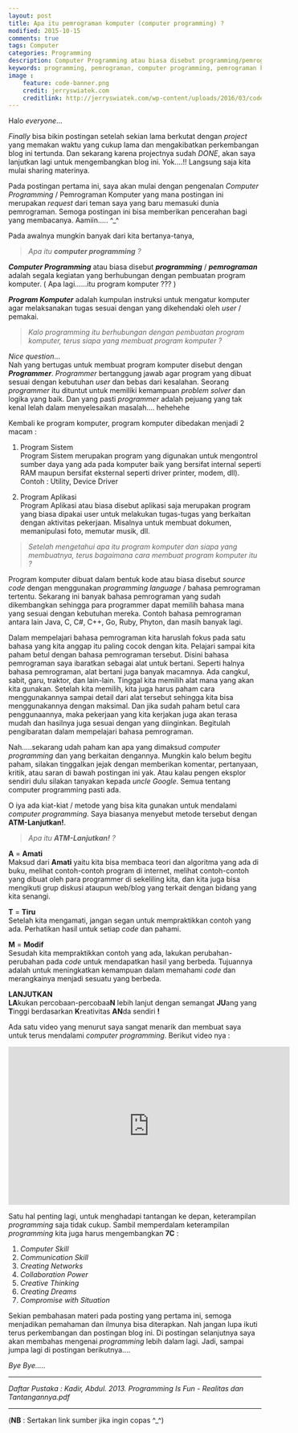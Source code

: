 ```yaml
---
layout: post
title: Apa itu pemrograman komputer (computer programming) ?
modified: 2015-10-15
comments: true
tags: Computer
categories: Programming
description: Computer Programming atau biasa disebut programming/pemrograman adalah segala kegiatan yang berhubungan dengan pembuatan program komputer.
keywords: programming, pemrograman, computer programming, pemrograman komputer, pengenalan computer programming
image :
    feature: code-banner.png
    credit: jerryswiatek.com
    creditlink: http://jerryswiatek.com/wp-content/uploads/2016/03/code_banner.png
---
```



Halo _everyone_...  


_Finally_ bisa bikin postingan setelah sekian lama berkutat dengan _project_ yang memakan waktu yang cukup lama dan mengakibatkan perkembangan blog ini tertunda. Dan sekarang karena projectnya sudah _DONE_, akan saya lanjutkan lagi untuk mengembangkan blog ini.  Yok....!! Langsung saja kita mulai sharing materinya.


Pada postingan pertama ini, saya akan mulai dengan pengenalan _Computer Programming_ / Pemrograman Komputer yang mana postingan ini merupakan _request_ dari teman saya yang baru memasuki dunia pemrograman. Semoga postingan ini bisa memberikan pencerahan bagi yang membacanya. Aamiin..... ^_^  


Pada awalnya mungkin banyak dari kita bertanya-tanya,

> _Apa itu **computer programming** ?_ 

<!--more-->

**_Computer Programming_** atau biasa disebut **_programming_** / **_pemrograman_** adalah segala kegiatan yang berhubungan dengan pembuatan program komputer. ( Apa lagi......itu program komputer ??? )

**_Program Komputer_** adalah kumpulan instruksi untuk mengatur komputer agar melaksanakan tugas sesuai dengan yang dikehendaki oleh _user_ / pemakai.

> _Kalo programming itu berhubungan dengan pembuatan program komputer, terus siapa yang membuat program komputer ?_

_Nice question_...  
Nah yang bertugas untuk membuat program komputer disebut dengan **_Programmer_**. _Programmer_ bertanggung jawab agar program yang dibuat sesuai dengan kebutuhan _user_ dan bebas dari kesalahan. Seorang _programmer_ 
itu dituntut untuk memiliki kemampuan _problem solver_ dan logika yang baik. Dan yang pasti _programmer_ adalah pejuang yang tak kenal lelah dalam menyelesaikan masalah.... hehehehe

Kembali ke program komputer, program komputer dibedakan menjadi 2 macam :  

1. Program Sistem  
Program Sistem merupakan program yang digunakan untuk mengontrol sumber daya yang ada pada komputer baik yang bersifat internal seperti RAM maupun bersifat eksternal seperti driver printer, modem, dll).  
Contoh : Utility, Device Driver
  
2. Program Aplikasi  
Program Aplikasi atau biasa disebut aplikasi saja merupakan program yang biasa dipakai user untuk melakukan tugas-tugas yang berkaitan dengan aktivitas pekerjaan. Misalnya untuk membuat dokumen, memanipulasi foto, memutar musik, dll.

> _Setelah mengetahui apa itu program komputer dan siapa yang membuatnya, terus bagaimana cara membuat program komputer itu ?_

Program komputer dibuat dalam bentuk kode atau biasa disebut _source code_ dengan menggunakan _programming language_ / bahasa pemrograman tertentu. Sekarang ini banyak bahasa pemrograman yang sudah dikembangkan sehingga para programmer dapat memilih bahasa mana yang sesuai dengan kebutuhan mereka. Contoh bahasa pemrograman antara lain Java, C, C#, C++, Go, Ruby, Phyton, dan masih banyak lagi.

Dalam mempelajari bahasa pemrograman kita haruslah fokus pada satu bahasa yang kita anggap itu paling cocok dengan kita. Pelajari sampai kita paham betul dengan bahasa pemrograman tersebut. Disini bahasa pemrograman saya ibaratkan sebagai alat untuk bertani. Seperti halnya bahasa pemrograman, alat bertani juga banyak macamnya. Ada cangkul, sabit, garu, traktor, dan lain-lain. Tinggal kita memilih alat mana yang akan kita gunakan. Setelah kita memilih, kita juga harus paham cara menggunakannya sampai detail dari alat tersebut sehingga kita bisa menggunakannya dengan maksimal. Dan jika sudah paham betul cara penggunaannya, maka pekerjaan yang kita kerjakan juga akan terasa mudah dan hasilnya juga sesuai dengan yang diinginkan. Begitulah pengibaratan dalam mempelajari bahasa pemrograman.

Nah.....sekarang udah paham kan apa yang dimaksud _computer programming_ dan yang berkaitan dengannya. Mungkin kalo belum begitu paham, silakan tinggalkan jejak dengan memberikan komentar, pertanyaan, kritik, atau saran di bawah postingan ini yak. Atau kalau pengen eksplor sendiri dulu silakan tanyakan kepada _uncle Google_. Semua tentang computer programming pasti ada.

O iya ada kiat-kiat / metode yang bisa kita gunakan untuk mendalami _computer programming_. Saya biasanya menyebut metode tersebut dengan **ATM-Lanjutkan!**.

> _Apa itu **ATM-Lanjutkan!** ?_

**A** = **Amati**  
Maksud dari **Amati** yaitu kita bisa membaca teori dan algoritma yang ada di buku, melihat contoh-contoh program di internet, melihat contoh-contoh yang dibuat oleh para programmer di sekeliling kita, dan kita juga bisa mengikuti grup diskusi ataupun web/blog yang terkait dengan bidang yang kita senangi.

**T** = **Tiru**  
Setelah kita mengamati, jangan segan untuk mempraktikkan contoh yang ada. Perhatikan hasil untuk setiap _code_ dan pahami.

**M** = **Modif**  
Sesudah kita mempraktikkan contoh yang ada, lakukan perubahan-perubahan pada _code_ untuk mendapatkan hasil yang berbeda. Tujuannya adalah untuk meningkatkan kemampuan dalam memahami _code_ dan merangkainya menjadi sesuatu yang berbeda.

**LANJUTKAN**  
**LA**kukan percobaan-percobaa**N** lebih lanjut dengan semangat **JU**ang yang **T**inggi berdasarkan **K**reativitas  **AN**da sendiri **!**

Ada satu video yang menurut saya sangat menarik dan membuat saya untuk terus mendalami _computer programming_. Berikut video nya :  
<iframe width="560" height="315" src="https://www.youtube.com/embed/dU1xS07N-FA" frameborder="0" allowfullscreen></iframe>


Satu hal penting lagi, untuk menghadapi tantangan ke depan, keterampilan _programming_ saja tidak cukup. Sambil memperdalam keterampilan _programming_ kita juga harus mengembangkan **7C** :  
1. _Computer Skill_  
2. _Communication Skill_  
3. _Creating Networks_  
4. _Collaboration Power_  
5. _Creative Thinking_  
6. _Creating Dreams_  
7. _Compromise with Situation_  

Sekian pembahasan materi pada posting yang pertama ini, semoga menjadikan pemahaman dan ilmunya bisa diterapkan. Nah jangan lupa ikuti terus perkembangan dan postingan blog ini. Di postingan selanjutnya saya akan membahas mengenai _programming_ lebih dalam lagi. Jadi, sampai jumpa lagi di postingan berikutnya....

_Bye Bye....._


----------

_Daftar Pustaka : Kadir, Abdul. 2013. Programming Is Fun - Realitas dan Tantangannya.pdf_

----------

(**NB** : Sertakan link sumber jika ingin copas ^_^)